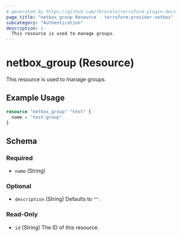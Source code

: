 ```yaml
---
# generated by https://github.com/fbreckle/terraform-plugin-docs
page_title: "netbox_group Resource - terraform-provider-netbox"
subcategory: "Authentication"
description: |-
  This resource is used to manage groups.
---
```


# netbox_group (Resource)

This resource is used to manage groups.

## Example Usage

```terraform
resource "netbox_group" "test" {
  name = "test-group"
}
```

<!-- schema generated by tfplugindocs -->
## Schema

### Required

- `name` (String)

### Optional

- `description` (String) Defaults to `""`.

### Read-Only

- `id` (String) The ID of this resource.


